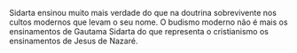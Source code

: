 ﻿Sidarta ensinou muito mais verdade do que na doutrina sobrevivente nos cultos modernos que levam o seu nome. O budismo moderno não é mais os ensinamentos de Gautama Sidarta do que representa o cristianismo os ensinamentos de Jesus de Nazaré.